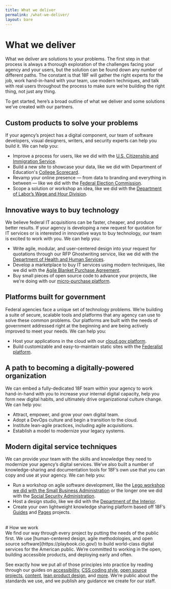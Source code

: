 ```yaml
---
title: What we deliver
permalink: /what-we-deliver/
layout: bare
---
```


# What we deliver

What we deliver are solutions to your problems. The first step in that
process is always a thorough exploration of the challenges facing your
agency and your users, but the solution can be found down any number of
different paths. The constant is that 18F will gather the right experts
for the job, work hand-in-hand with your team, use modern techniques,
and talk with real users throughout the process to make sure we’re
building the right thing, not just any thing.

To get started, here’s a broad outline of what we deliver and some
solutions we’ve created with our partners.

## Custom products to solve your problems

If your agency’s project has a digital component, our team of software
developers, visual designers, writers, and security experts can help you
build it. We can help you:

-   Improve a process for users, like we did with the [U.S. Citizenship and Immigration Service](https://my.uscis.gov/).
-   Build a new site to showcase your data, like we did with Department of Education's [College Scorecard](https://collegescorecard.ed.gov/).
-   Revamp your online presence — from data to branding and everything in between — like we did with the [Federal Election Commission](https://beta.fec.gov/).
-   Scope a solution or workshop an idea, like we did with the [Department of Labor’s Wage and Hour Division](https://18f.gsa.gov/2015/09/09/how-a-two-day-spring-moved-an-agency-twenty-years-forward/).

## Innovative ways to buy technology

We believe federal IT acquisitions can be faster, cheaper, and produce
better results. If your agency is developing a new request for quotation
for IT services or is interested in innovative ways to buy technology,
our team is excited to work with you. We can help you:

-   Write agile, modular, and user-centered design into your request for quotations through our RFP Ghostwriting service, like we did with the [Department of Health and Human Services](https://18f.gsa.gov/2016/03/22/helping-california-buy-a-new-child-welfare-system/).
-   Develop a marketplace to buy IT services using modern techniques, like we did with the [Agile Blanket Purchase Agreement](https://pages.18f.gov/ads-bpa/).
-   Buy small pieces of open source code to advance your projects, like we’re doing with our [micro-purchase platform](https://micropurchase.18f.gov/).

## Platforms built for government

Federal agencies face a unique set of technology problems. We’re
building a suite of secure, scalable tools and platforms that any agency
can use to solve these common problems. Our platforms are built with the
needs of government addressed right at the beginning and are being
actively improved to meet your needs. We can help you:

-   Host your applications in the cloud with our [cloud.gov platform](https://cloud.gov/).
-   Build customizable and easy-to-maintain static sites with the [Federalist platform](https://federalist.18f.gov/).

## A path to becoming a digitally-powered organization

We can embed a fully-dedicated 18F team within your agency to work
hand-in-hand with you to increase your internal digital capacity, help
you form new digital habits, and ultimately drive organizational culture change. We can help you:

-   Attract, empower, and grow your own digital team.
-   Adopt a DevOps culture and begin a transition to the cloud.
-   Institute lean-agile practices, including agile acquisitions.
-   Establish a model to modernize your legacy systems.

## Modern digital service techniques

We can provide your team with the skills and knowledge they need to
modernize your agency’s digital services. We’ve also built a number of
knowledge-sharing and documentation tools for 18F’s own use that you can
copy and use at your agency. We can help you:

-   Run a workshop on agile software development, like the [Lego workshop we did with the Small Business Administration](https://18f.gsa.gov/2015/08/31/how-playing-with-legos-taught-executives-agile/) or the longer one we did with the [Social Security Administration](https://18f.gsa.gov/2015/02/11/a-story-of-an-agile-workshop/).
-   Host a design studio, like we did with the [Department of the Interior](https://18f.gsa.gov/2014/09/25/design-studio-onrr/).
-   Create your own lightweight knowledge sharing platform based off 18F’s [Guides](https://pages.18f.gov/guides-template/) and [Pages](https://pages.18f.gov/) projects.

<br/>
# How we work
<br/>
We find our way through every project by putting the needs of the public
first. We use [human-centered design, agile methodologies, and open
source software](https://playbook.cio.gov/) to build world-class digital services for the American
public. We’re committed to working in the open, building accessible
products, and deploying early and often.

See exactly how we put all of those principles into practice by reading
through our guides on [accessibility](https://pages.18f.gov/accessibility/),
[CSS coding style](https://pages.18f.gov/frontend/css-coding-styleguide/), [open source projects](https://pages.18f.gov/open-source-guide/), [content](https://pages.18f.gov/content-guide/), [lean product design](https://pages.18f.gov/lean-product-design/),
and [more](https://pages.18f.gov/guides/). We’re public about the standards we use, and we publish any
guidance we create for our staff.

